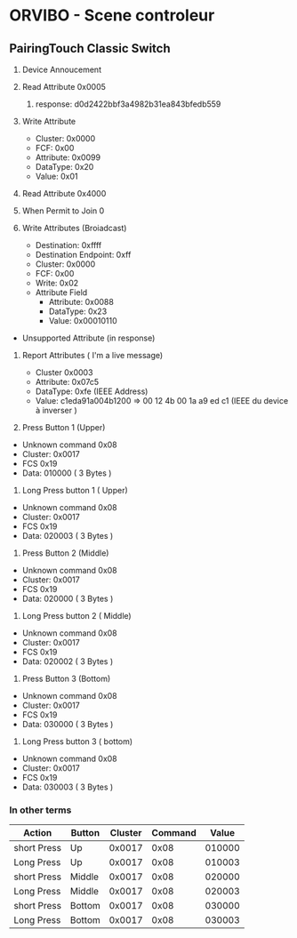 # ORVIBO - Scene controleur



## PairingTouch Classic Switch

1. Device Annoucement

1. Read Attribute 0x0005
   1. response: d0d2422bbf3a4982b31ea843bfedb559
   
1. Write Attribute
   * Cluster: 0x0000
   * FCF: 0x00
   * Attribute: 0x0099
   * DataType: 0x20
   * Value: 0x01

1. Read Attribute 0x4000

1. When Permit to Join 0
1. Write Attributes (Broiadcast)
   * Destination: 0xffff
   * Destination Endpoint: 0xff
   * Cluster: 0x0000
   * FCF: 0x00
   * Write: 0x02
   * Attribute Field
     * Attribute: 0x0088
     * DataType: 0x23
     * Value: 0x00010110
     
  * Unsupported Attribute (in response)

1. Report Attributes ( I'm a live message)
   * Cluster 0x0003
   * Attribute: 0x07c5
   * DataType: 0xfe (IEEE Address)
   * Value: c1eda91a004b1200 => 00 12 4b 00 1a a9 ed c1 (IEEE du device à inverser )
   
     
1. Press Button 1 (Upper)
  * Unknown command 0x08
  * Cluster: 0x0017
  * FCS 0x19
  * Data: 010000 ( 3 Bytes )
  
1. Long Press button 1 ( Upper)
  * Unknown command 0x08
  * Cluster: 0x0017
  * FCS 0x19
  * Data: 020003 ( 3 Bytes )
    
1. Press Button 2 (Middle)
  * Unknown command 0x08
  * Cluster: 0x0017
  * FCS 0x19
  * Data: 020000 ( 3 Bytes )  
  
1. Long Press button 2 ( Middle)
  * Unknown command 0x08
  * Cluster: 0x0017
  * FCS 0x19
  * Data: 020002 ( 3 Bytes )
  
1. Press Button 3 (Bottom)
  * Unknown command 0x08
  * Cluster: 0x0017
  * FCS 0x19
  * Data: 030000 ( 3 Bytes )
  
1. Long Press button 3 ( bottom)
  * Unknown command 0x08
  * Cluster: 0x0017
  * FCS 0x19
  * Data: 030003 ( 3 Bytes )


### In other terms


| Action      | Button | Cluster | Command | Value  |
| ----------- | ------ | ------- | ------- | -----  |
| short Press | Up     | 0x0017  |  0x08   | 010000 |
| Long Press  | Up     | 0x0017  |  0x08   | 010003 |
| short Press | Middle     | 0x0017  |  0x08   | 020000 |
| Long Press  | Middle     | 0x0017  |  0x08   | 020003 |
| short Press | Bottom     | 0x0017  |  0x08   | 030000 |
| Long Press  | Bottom     | 0x0017  |  0x08   | 030003 |

